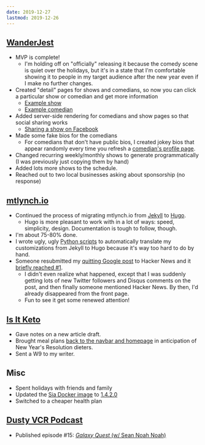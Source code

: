 ```yaml
---
date: 2019-12-27
lastmod: 2019-12-26
---
```


## [WanderJest](http://wanderjest.com)

- MVP is complete!
  - I'm holding off on "officially" releasing it because the comedy scene is quiet over the holidays, but it's in a state that I'm comfortable showing it to people in my target audience after the new year even if I make no further changes.
- Created "detail" pages for shows and comedians, so now you can click a particular show or comedian and get more information
  - [Example show](http://wanderjest.com/show/luthiers-2020-01-07)
  - [Example comedian](http://wanderjest.com/comedian/matt.woodland)
- Added server-side rendering for comedians and show pages so that social sharing works
  - [Sharing a show on Facebook](TrMUYEK.webp)
- Made some fake bios for the comedians
  - For comedians that don't have public bios, I created jokey bios that appear randomly every time you refresh a [comedian's profile page](http://wanderjest.com/comedian/matt.woodland).
- Changed recurring weekly/monthly shows to generate programmatically (I was previously just copying them by hand)
- Added lots more shows to the schedule.
- Reached out to two local businesses asking about sponsorship (no response)

## [mtlynch.io](https://mtlynch.io)

- Continued the process of migrating mtlynch.io from [Jekyll](https://jekyllrb.com/) to [Hugo](https://gohugo.io/).
  - Hugo is more pleasant to work with in a lot of ways: speed, simplicity, design. Documentation is tough to follow, though.
- I'm about 75-80% done.
- I wrote ugly, ugly [Python scripts](https://github.com/mtlynch/migrate-mtlynch-to-hugo) to automatically translate my customizations from Jekyll to Hugo because it's way too hard to do by hand.
- Someone resubmitted my [quitting Google post](https://mtlynch.io/why-i-quit-google/) to Hacker News and it [briefly reached #1](http://hnrankings.info/21882791/).
  - I didn't even realize what happened, except that I was suddenly getting lots of new Twitter followers and Disqus comments on the post, and then finally someone mentioned Hacker News. By then, I'd already disappeared from the front page.
  - Fun to see it get some renewed attention!

## [Is It Keto](https://isitketo.org)

- Gave notes on a new article draft.
- Brought meal plans [back to the navbar and homepage](SjicdfU.webp) in anticipation of New Year's Resolution dieters.
- Sent a W9 to my writer.

## Misc

- Spent holidays with friends and family
- Updated the [Sia Docker image](https://www.github.com/mtlynch/docker-sia) to [1.4.2.0](https://hub.docker.com/layers/mtlynch/sia/1.4.2.0/images/sha256-99033eb5d4da611d69d68335ea3c19fe814f63ccaeec66d58bb95b56d5c0d109)
- Switched to a cheaper health plan

## [Dusty VCR Podcast](https://dustyvcr.com)

- Published episode #15: [_Galaxy Quest_ (w/ Sean Noah Noah)](https://dustyvcr.com/15-galaxy-quest/)
